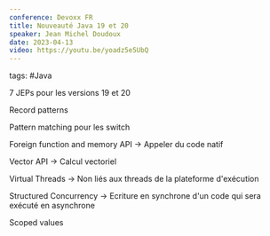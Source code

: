 ```yaml
---
conference: Devoxx FR
title: Nouveauté Java 19 et 20
speaker: Jean Michel Doudoux
date: 2023-04-13
video: https://youtu.be/yoadz5e5UbQ
---
```

tags: #Java 

7 JEPs pour les versions 19 et 20

Record patterns

Pattern matching pour les switch

Foreign function and memory API
-> Appeler du code natif

Vector API
-> Calcul vectoriel

Virtual Threads
-> Non liés aux threads de la plateforme d'exécution

Structured Concurrency
-> Ecriture en synchrone d'un code qui sera exécuté en asynchrone

Scoped values




